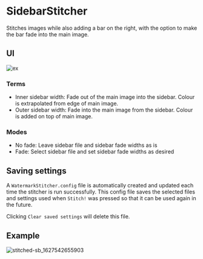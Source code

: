 # SidebarStitcher

Stitches images while also adding a bar on the right, with the option to make the bar fade into the main image.

## UI
![ex](https://user-images.githubusercontent.com/57055412/127446290-e7ef6be1-f1ac-4f72-90ba-f812a1e41d2f.png)

### Terms

- Inner sidebar width: Fade out of the main image into the sidebar. Colour is extrapolated from edge of main image.
- Outer sidebar width: Fade into the main image from the sidebar. Colour is added on top of main image.

### Modes

- No fade: Leave sidebar file and sidebar fade widths as is
- Fade: Select sidebar file and set sidebar fade widths as desired

## Saving settings

A `WatermarkStitcher.config` file is automatically created and updated each time the stitcher is run successfully. This config file saves the selected files and settings used when `Stitch!` was pressed so that it can be used again in the future.

Clicking `Clear saved settings` will delete this file.

## Example

![stitched-sb_1627542655903](https://user-images.githubusercontent.com/57055412/127447886-1ea4f835-306a-4633-bba9-b3495efaa4b1.png)
